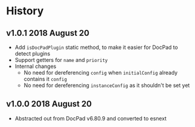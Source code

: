# History

## v1.0.1 2018 August 20
- Add `isDocPadPlugin` static method, to make it easier for DocPad to detect plugins
- Support getters for `name` and `priority`
- Internal changes
    - No need for dereferencing `config` when `initialConfig` already contains it `config`
    - No need for dereferencing `instanceConfig` as it shouldn't be set yet

## v1.0.0 2018 August 20
- Abstracted out from DocPad v6.80.9 and converted to esnext
